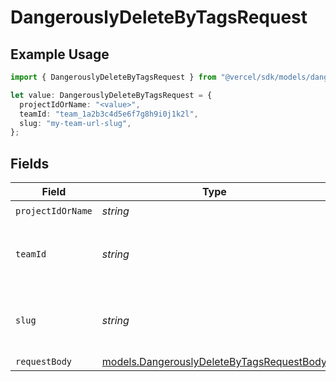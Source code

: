 # DangerouslyDeleteByTagsRequest

## Example Usage

```typescript
import { DangerouslyDeleteByTagsRequest } from "@vercel/sdk/models/dangerouslydeletebytagsop.js";

let value: DangerouslyDeleteByTagsRequest = {
  projectIdOrName: "<value>",
  teamId: "team_1a2b3c4d5e6f7g8h9i0j1k2l",
  slug: "my-team-url-slug",
};
```

## Fields

| Field                                                                                        | Type                                                                                         | Required                                                                                     | Description                                                                                  | Example                                                                                      |
| -------------------------------------------------------------------------------------------- | -------------------------------------------------------------------------------------------- | -------------------------------------------------------------------------------------------- | -------------------------------------------------------------------------------------------- | -------------------------------------------------------------------------------------------- |
| `projectIdOrName`                                                                            | *string*                                                                                     | :heavy_check_mark:                                                                           | N/A                                                                                          |                                                                                              |
| `teamId`                                                                                     | *string*                                                                                     | :heavy_minus_sign:                                                                           | The Team identifier to perform the request on behalf of.                                     | team_1a2b3c4d5e6f7g8h9i0j1k2l                                                                |
| `slug`                                                                                       | *string*                                                                                     | :heavy_minus_sign:                                                                           | The Team slug to perform the request on behalf of.                                           | my-team-url-slug                                                                             |
| `requestBody`                                                                                | [models.DangerouslyDeleteByTagsRequestBody](../models/dangerouslydeletebytagsrequestbody.md) | :heavy_minus_sign:                                                                           | N/A                                                                                          |                                                                                              |